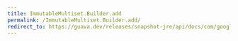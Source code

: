 ```yaml
---
title: ImmutableMultiset.Builder.add
permalink: /ImmutableMultiset.Builder.add/
redirect_to: https://guava.dev/releases/snapshot-jre/api/docs/com/google/common/collect/ImmutableMultiset.Builder.html#add-E-
---
```

